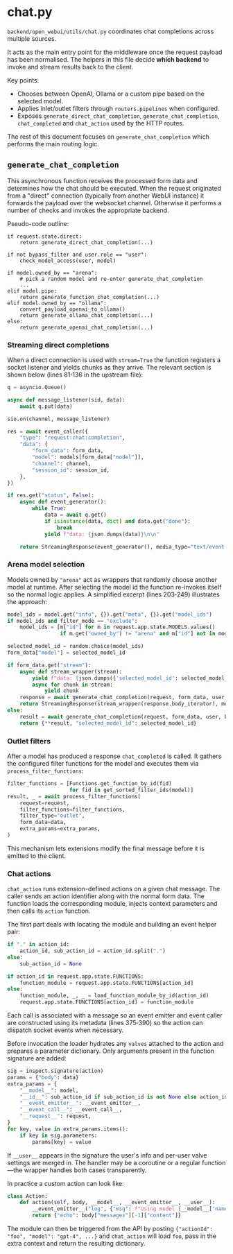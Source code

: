 # chat.py

`backend/open_webui/utils/chat.py` coordinates chat completions across multiple
sources.

It acts as the main entry point for the middleware once the request payload has
been normalised.  The helpers in this file decide **which backend** to invoke
and stream results back to the client.

Key points:
* Chooses between OpenAI, Ollama or a custom pipe based on the selected model.
* Applies inlet/outlet filters through `routers.pipelines` when configured.
* Exposes `generate_direct_chat_completion`, `generate_chat_completion`,
  `chat_completed` and `chat_action` used by the HTTP routes.

The rest of this document focuses on `generate_chat_completion` which performs
the main routing logic.

## `generate_chat_completion`

This asynchronous function receives the processed form data and determines how
the chat should be executed.  When the request originated from a "direct"
connection (typically from another WebUI instance) it forwards the payload over
the websocket channel.  Otherwise it performs a number of checks and invokes the
appropriate backend.

Pseudo-code outline:

```
if request.state.direct:
    return generate_direct_chat_completion(...)

if not bypass_filter and user.role == "user":
    check_model_access(user, model)

if model.owned_by == "arena":
    # pick a random model and re-enter generate_chat_completion
    ...
elif model.pipe:
    return generate_function_chat_completion(...)
elif model.owned_by == "ollama":
    convert_payload_openai_to_ollama()
    return generate_ollama_chat_completion(...)
else:
    return generate_openai_chat_completion(...)
```

### Streaming direct completions

When a direct connection is used with `stream=True` the function registers a
socket listener and yields chunks as they arrive.  The relevant section is shown
below (lines 81‑136 in the upstream file):

```python
q = asyncio.Queue()

async def message_listener(sid, data):
    await q.put(data)

sio.on(channel, message_listener)

res = await event_caller({
    "type": "request:chat:completion",
    "data": {
        "form_data": form_data,
        "model": models[form_data["model"]],
        "channel": channel,
        "session_id": session_id,
    },
})

if res.get("status", False):
    async def event_generator():
        while True:
            data = await q.get()
            if isinstance(data, dict) and data.get("done"):
                break
            yield f"data: {json.dumps(data)}\n\n"

    return StreamingResponse(event_generator(), media_type="text/event-stream")
```

### Arena model selection

Models owned by `"arena"` act as wrappers that randomly choose another model at
runtime.  After selecting the model id the function re-invokes itself so the
normal logic applies.  A simplified excerpt (lines 203‑249) illustrates the
approach:

```python
model_ids = model.get("info", {}).get("meta", {}).get("model_ids")
if model_ids and filter_mode == "exclude":
    model_ids = [m["id"] for m in request.app.state.MODELS.values()
                 if m.get("owned_by") != "arena" and m["id"] not in model_ids]

selected_model_id = random.choice(model_ids)
form_data["model"] = selected_model_id

if form_data.get("stream"):
    async def stream_wrapper(stream):
        yield f"data: {json.dumps({'selected_model_id': selected_model_id})}\n\n"
        async for chunk in stream:
            yield chunk
    response = await generate_chat_completion(request, form_data, user, bypass_filter=True)
    return StreamingResponse(stream_wrapper(response.body_iterator), media_type="text/event-stream")
else:
    result = await generate_chat_completion(request, form_data, user, bypass_filter=True)
    return {**result, "selected_model_id": selected_model_id}
```

### Outlet filters

After a model has produced a response `chat_completed` is called.  It gathers the
configured filter functions for the model and executes them via
`process_filter_functions`:

```python
filter_functions = [Functions.get_function_by_id(fid)
                    for fid in get_sorted_filter_ids(model)]
result, _ = await process_filter_functions(
    request=request,
    filter_functions=filter_functions,
    filter_type="outlet",
    form_data=data,
    extra_params=extra_params,
)
```

This mechanism lets extensions modify the final message before it is emitted to
the client.

### Chat actions

`chat_action` runs extension-defined actions on a given chat message. The caller
sends an action identifier along with the normal form data. The function loads
the corresponding module, injects context parameters and then calls its
`action` function.

The first part deals with locating the module and building an event helper pair:

```python
if "." in action_id:
    action_id, sub_action_id = action_id.split(".")
else:
    sub_action_id = None

if action_id in request.app.state.FUNCTIONS:
    function_module = request.app.state.FUNCTIONS[action_id]
else:
    function_module, _, _ = load_function_module_by_id(action_id)
    request.app.state.FUNCTIONS[action_id] = function_module
```

Each call is associated with a message so an event emitter and event caller are
constructed using its metadata (lines 375‑390) so the action can dispatch socket
events when necessary.

Before invocation the loader hydrates any `valves` attached to the action and
prepares a parameter dictionary. Only arguments present in the function
signature are added:

```python
sig = inspect.signature(action)
params = {"body": data}
extra_params = {
    "__model__": model,
    "__id__": sub_action_id if sub_action_id is not None else action_id,
    "__event_emitter__": __event_emitter__,
    "__event_call__": __event_call__,
    "__request__": request,
}
for key, value in extra_params.items():
    if key in sig.parameters:
        params[key] = value
```

If `__user__` appears in the signature the user's info and per-user valve
settings are merged in. The handler may be a coroutine or a regular function—the
wrapper handles both cases transparently.

In practice a custom action can look like:

```python
class Action:
    def action(self, body, __model__, __event_emitter__, __user__):
        __event_emitter__("log", {"msg": f"Using model {__model__['name']}"})
        return {"echo": body["messages"][-1]["content"]}
```

The module can then be triggered from the API by posting `{"actionId": "foo",
"model": "gpt-4", ...}` and `chat_action` will load `foo`, pass in the extra
context and return the resulting dictionary.
